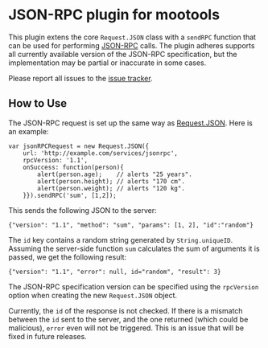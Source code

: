# JSON-RPC plugin for mootools

This plugin extens the core ``Request.JSON`` class with a ``sendRPC`` function 
that can be used for performing [JSON-RPC](http://json-rpc.org/) calls. The 
plugin adheres supports all currently available version of the JSON-RPC 
specification, but the implementation may be partial or inaccurate in some 
cases.

Please report all issues to the 
[issue tracker](https://github.com/foxbunny/mootools-jsonrpc/issues).

## How to Use

The JSON-RPC request is set up the same way as 
[Request.JSON](http://mootools.net/docs/core/Request/Request.JSON). Here is 
an example:

    var jsonRPCRequest = new Request.JSON({
        url: 'http://example.com/services/jsonrpc',
        rpcVersion: '1.1', 
        onSuccess: function(person){
            alert(person.age);    // alerts "25 years".
            alert(person.height); // alerts "170 cm".
            alert(person.weight); // alerts "120 kg".
        }}).sendRPC('sum', [1,2]);

This sends the following JSON to the server:

    {"version": "1.1", "method": "sum", "params": [1, 2], "id":"random"}
    
The ``id`` key contains a random string generated by ``String.uniqueID``. 
Assuming the server-side function ``sum`` calculates the sum of arguments
it is passed, we get the following result:

    {"version": "1.1", "error": null, id="random", "result": 3}
    
The JSON-RPC specification version can be specified using the ``rpcVersion`` 
option when creating the new ``Request.JSON`` object. 

Currently, the ``id`` of the response is not checked. If there is a mismatch
between the ``id`` sent to the server, and the one returned (which could be 
malicious), ``error`` even will not be triggered. This is an issue that will 
be fixed in future releases.  
